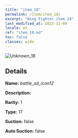 ```yaml
---
title: "item_18"
permalink: /item/item_18/
excerpt: "Wing Fighter item_18"
last_modified_at: 2023-11-04
locale: en
ref: "item_18.md"
toc: false
classes: wide
---
```



 ![Unknown_18](/images/item/battle_sd_icon12_p.png)



## Details

 **Name:** *battle_sd_icon12* 

 **Description:** 

 **Rarity:** 1 

 **Type:** 17 

 **Suction:** false 

 **Auto Suction:** false 



